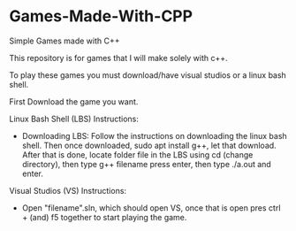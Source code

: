 # Games-Made-With-CPP
Simple Games made with C++

This repository is for games that I will make solely with c++.

To play these games you must download/have visual studios or a linux bash shell.

First Download the game you want.

Linux Bash Shell (LBS) Instructions:
  - Downloading LBS: Follow the instructions on downloading the linux bash shell.
    Then once downloaded, sudo apt install g++, let that download. After that
    is done, locate folder file in the LBS using cd (change directory), then
    type g++ filename press enter, then type ./a.out and enter.

Visual Studios (VS) Instructions:
  - Open "filename".sln, which should open VS, once that is open pres ctrl + (and)
    f5 together to start playing the game.
